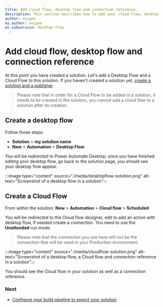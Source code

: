 ```yaml
---
title: Add cloud flow, desktop flow and connection reference.
description: This section describes how to add your cloud flow, desktop flow and connection references to your solution.
author: nvigne
ms.author: nvigne
ms.subservice: desktop-flow
---
```


# Add cloud flow, desktop flow and connection reference
At this point you have created a solution. Let's add a Desktop Flow and a Cloud Flow to this solution. If you haven't created a solution yet, [create a solution and a publisher](/power-platform/alm/solution-concepts-alm#solution-lifecycle)

> Please note that in order for a Cloud Flow to be added in a solution, it needs to be created in the solution, you cannot add a cloud flow to a solution after its creation.

## Create a desktop flow
Follow those steps:
- **Solution** > **my solution name**
- **New** > **Automation** > **Desktop Flow**

You will be redirected to Power Automate Desktop, once you have finished editing your desktop flow, go back to the solution page, you should see your desktop flow appear.

:::image type="content" source="./media/desktopflow-solution.png" alt-text="Screenshot of a desktop flow in a solution":::

## Create a Cloud Flow
From within the solution: **New** > **Automation** > **Cloud flow** > **Scheduled**

You will be redirected to the Cloud flow designer, edit to add an action with desktop flow, if needed create a connection. You need to use the **Unattended** run mode.

> Please note that the connection you use here will not be the connection that will be used in your Production environment.

:::image type="content" source="./media/cloudflow-solution.png" alt-text="Screenshot of a desktop flow, a Cloud flow and connection reference in a solution":::

You should see the Cloud flow in your solution as well as a connection reference.

### Next
- [Configure your build pipeline to export your solution](/power-platform/alm/devops-build-tool-tasks#build-pipeline-export-solution-from-development)
